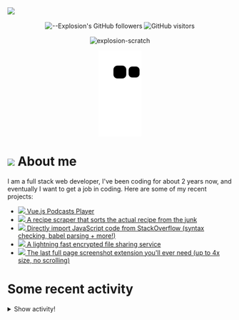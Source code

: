 <picture>
  <source media="(prefers-color-scheme: dark)" srcset="https://user-images.githubusercontent.com/61319150/169753065-1659a66c-faf9-4e8f-b065-b42205df4952.png">
  <img src="https://user-images.githubusercontent.com/61319150/169753029-4ebc7808-4c64-4203-a880-02b38084cca4.png">
</picture>

<div align=center>
  
![--Explosion's GitHub followers](https://img.shields.io/github/followers/Explosion-Scratch?color=00bbbb&style=for-the-badge&logo=github&logoColor=fff) 
![GitHub visitors](https://visitor-badge-reloaded.herokuapp.com/badge?page_id=explosion-scratch.visitor.badge.reloaded&color=00bbbb&style=for-the-badge&logo=github)

</div>

<p align=center><img align="center" src="https://github-readme-streak-stats.herokuapp.com/?user=explosion-scratch&" alt="explosion-scratch" /></p>
<p align=center><img align="center" src="https://raw.githubusercontent.com/Explosion-Scratch/Explosion-scratch/a407529eda6cf7c81265dae00a6eab19d1597632/github-contribution-grid-snake.svg" /></p>

<h1><img src="https://api.iconify.design/noto-v1:beaming-face-with-smiling-eyes.svg" width="25ch"> About me</h1>
  <p>I am a full stack web developer, I've been coding for about 2 years now, and eventually I want to get a job in coding. Here are some of my recent projects:</p>

  <ul>
     <li><a href="https://github.com/explosion-scratch/podcasts_player"><img src="https://api.iconify.design/noto-v1:musical-notes.svg"> Vue.js Podcasts Player</a></li>
     <li><a href="https://github.com/explosion-scratch/recipes/"><img src="https://api.iconify.design/noto-v1:face-savoring-food.svg"> A recipe scraper that sorts the actual recipe from the junk</a></li>
     <li><a href="https://github.com/explosion-scratch/stackoverflow_import/"><img src="https://api.iconify.design/noto-v1:man-technologist-medium-light-skin-tone.svg"> Directly import JavaScript code from StackOverflow (syntax checking, babel parsing + more!)</a></li>
     <li><a href="https://github.com/explosion-scratch/ondrop/"><img src="https://api.iconify.design/noto-v1:cloud-with-lightning.svg"> A lightning fast encrypted file sharing service</a></li>
     <li><a href="https://github.com/explosion-scratch/screenshot_extension/"><img src="https://api.iconify.design/noto-v1:computer-mouse.svg"> The last full page screenshot extension you'll ever need (up to 4x size, no scrolling)</a></li>
  </ul>
  
  # Some recent activity


<details><summary>Show activity!</summary>
<ul>
<li><p>9 days, 13 hours, 36 minutes ago – <a href="https://github.com/Bijoujs/Bijou.js/commit/1798c64fbf4b0a5a40c7e9c785fcae500c9c76ee"><code>1798c64</code></a>– Bump clean-jsdoc-theme from 3.3.4 to 4.0.5 (#376) (<a href="https://github.com/Bijoujs/Bijou.js">Bijoujs/Bijou.js</a>)</p></li>
<li><p>9 days, 13 hours, 36 minutes ago – Merged a <a href="https://github.com/Bijoujs/Bijou.js/pull/376">pull request</a> in <a href="https://github.com/Bijoujs/Bijou.js">Bijoujs/Bijou.js</a></p></li>
<li><p>10 days, 17 hours, 26 minutes ago – Commented in <a href="https://github.com/Bijoujs/Bijou.js/pull/370#issuecomment-1156831514">Bijoujs/Bijou.js</a><blockquote> Explosion Scratch looks like you ll need to change sone stuff in jsdoc json particularly the theme option s been removed I ve never used jsdo </blockquote></p></li>
<li><p>10 days, 17 hours, 26 minutes ago – <a href="https://github.com/Bijoujs/Bijou.js/commit/df2e0d9bcaa3a1c8e988955c181242653de1353b"><code>df2e0d9</code></a>– Revert "Bump clean-jsdoc-theme from 3.3.4 to 4.0.4 (#372)" (#374) (<a href="https://github.com/Bijoujs/Bijou.js">Bijoujs/Bijou.js</a>)</p></li>
<li><p>10 days, 17 hours, 26 minutes ago – Merged a <a href="https://github.com/Bijoujs/Bijou.js/pull/374">pull request</a> in <a href="https://github.com/Bijoujs/Bijou.js">Bijoujs/Bijou.js</a></p></li>
<li><p>10 days, 17 hours, 27 minutes ago – opened a <a href="https://github.com/Bijoujs/Bijou.js/pull/374">pull request</a> in <a href="https://github.com/Bijoujs/Bijou.js">Bijoujs/Bijou.js</a></p></li>
<li><p>10 days, 17 hours, 27 minutes ago – <a href="https://github.com/Bijoujs/Bijou.js/commit/bb81060972b608223ba14c4818183ae13f982fd1"><code>bb81060</code></a>– Bump clean-jsdoc-theme from 3.3.4 to 4.0.4 (#372) (<a href="https://github.com/Bijoujs/Bijou.js">Bijoujs/Bijou.js</a>)</p></li>
<li><p>10 days, 17 hours, 27 minutes ago – Merged a <a href="https://github.com/Bijoujs/Bijou.js/pull/372">pull request</a> in <a href="https://github.com/Bijoujs/Bijou.js">Bijoujs/Bijou.js</a></p></li>
<li><p>10 days, 17 hours, 27 minutes ago – <a href="https://github.com/Bijoujs/Bijou.js/commit/74efb0408c952c10e5f73f40a76960457890392c"><code>74efb04</code></a>– Bump prettier from 2.6.2 to 2.7.0 (#373) (<a href="https://github.com/Bijoujs/Bijou.js">Bijoujs/Bijou.js</a>)</p></li>
<li><p>10 days, 17 hours, 27 minutes ago – Merged a <a href="https://github.com/Bijoujs/Bijou.js/pull/373">pull request</a> in <a href="https://github.com/Bijoujs/Bijou.js">Bijoujs/Bijou.js</a></p></li>
<li><p>11 days, 11 hours, 36 minutes ago – Commented in <a href="https://github.com/tandpfun/skill-icons/issues/101#issuecomment-1155863539">tandpfun/skill-icons</a><blockquote>Didn t know that the site was in Vue or I would ve coded it in vue</blockquote></p></li>
<li><p>11 days, 11 hours, 36 minutes ago – Commented in <a href="https://github.com/tandpfun/skill-icons/issues/101#issuecomment-1155863428">tandpfun/skill-icons</a><blockquote>Could you compile it to HTML and CSS then just copy paste </blockquote></p></li>
<li><p>11 days, 11 hours, 38 minutes ago – Commented in <a href="https://github.com/tandpfun/skill-icons/issues/101#issuecomment-1155862634">tandpfun/skill-icons</a><blockquote>Wait is the site open source</blockquote></p></li>
<li><p>11 days, 11 hours, 39 minutes ago – Commented in <a href="https://github.com/tandpfun/skill-icons/issues/101#issuecomment-1155862410">tandpfun/skill-icons</a><blockquote>I ll work on a PR</blockquote></p></li>
<li><p>11 days, 11 hours, 39 minutes ago – Commented in <a href="https://github.com/tandpfun/skill-icons/issues/101#issuecomment-1155862378">tandpfun/skill-icons</a><blockquote> I love it I don t know svelte right now but it would be cool to add this to the site as the icon builder Svelte is famous for being a disappearin </blockquote></p></li>
<li><p>13 days, 16 hours, 40 minutes ago – <a href="https://github.com/Explosion-Scratch/tools/commit/72761609c9bacf561578162b85e9da0fadbd40bf"><code>7276160</code></a>– Better transitions and Fix #6 (<a href="https://github.com/Explosion-Scratch/tools">Explosion-Scratch/tools</a>)</p></li>

<li><p>14 days, 16 hours, 45 minutes ago – Commented in <a href="https://github.com/coder/coder/issues/2262#issuecomment-1152988943">coder/coder</a><blockquote> I actually thought emoji was pretty clever We could forge a new path Modifiers and combinations like skin tone would be interesting though </blockquote></p></li>
<li><p>14 days, 17 hours, 11 minutes ago – Commented in <a href="https://github.com/coder/coder/issues/2262#issuecomment-1152985977">coder/coder</a><blockquote>yeah not exactly sure why to use emoji wouldn t just using a lookup table and allowing users to choose be fine Emojis json was made for this p </blockquote></p></li>
<li><p>15 days, 11 hours, 10 minutes ago – Commented in <a href="https://github.com/coder/coder/issues/2262#issuecomment-1152829615">coder/coder</a><blockquote> Explosion Scratch nice idea We re looking into it It wasn t my idea lolit was kylecarbs apparently</blockquote></p></li>
</ul>
</details>
